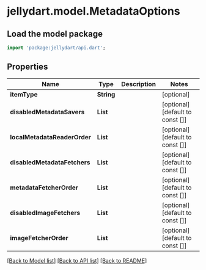 # jellydart.model.MetadataOptions

## Load the model package
```dart
import 'package:jellydart/api.dart';
```

## Properties
Name | Type | Description | Notes
------------ | ------------- | ------------- | -------------
**itemType** | **String** |  | [optional] 
**disabledMetadataSavers** | **List<String>** |  | [optional] [default to const []]
**localMetadataReaderOrder** | **List<String>** |  | [optional] [default to const []]
**disabledMetadataFetchers** | **List<String>** |  | [optional] [default to const []]
**metadataFetcherOrder** | **List<String>** |  | [optional] [default to const []]
**disabledImageFetchers** | **List<String>** |  | [optional] [default to const []]
**imageFetcherOrder** | **List<String>** |  | [optional] [default to const []]

[[Back to Model list]](../README.md#documentation-for-models) [[Back to API list]](../README.md#documentation-for-api-endpoints) [[Back to README]](../README.md)


